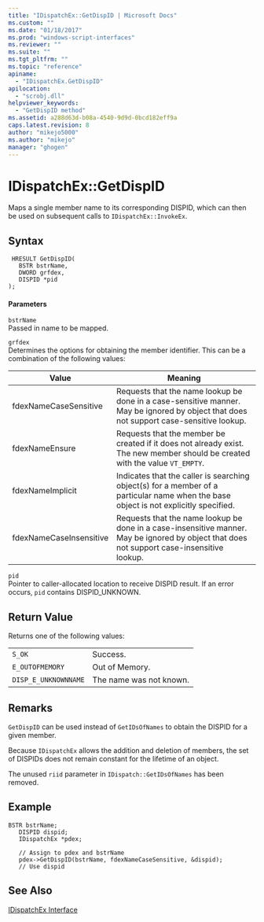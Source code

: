 ```yaml
---
title: "IDispatchEx::GetDispID | Microsoft Docs"
ms.custom: ""
ms.date: "01/18/2017"
ms.prod: "windows-script-interfaces"
ms.reviewer: ""
ms.suite: ""
ms.tgt_pltfrm: ""
ms.topic: "reference"
apiname: 
  - "IDispatchEx.GetDispID"
apilocation: 
  - "scrobj.dll"
helpviewer_keywords: 
  - "GetDispID method"
ms.assetid: a288d63d-b08a-4540-9d9d-0bcd182eff9a
caps.latest.revision: 8
author: "mikejo5000"
ms.author: "mikejo"
manager: "ghogen"
---
```

# IDispatchEx::GetDispID
Maps a single member name to its corresponding DISPID, which can then be used on subsequent calls to `IDispatchEx::InvokeEx`.  
  
## Syntax  
  
```  
 HRESULT GetDispID(  
   BSTR bstrName,  
   DWORD grfdex,  
   DISPID *pid  
);  
```  
  
#### Parameters  
 `bstrName`  
 Passed in name to be mapped.  
  
 `grfdex`  
 Determines the options for obtaining the member identifier. This can be a combination of the following values:  
  
|Value|Meaning|  
|-----------|-------------|  
|fdexNameCaseSensitive|Requests that the name lookup be done in a case-sensitive manner. May be ignored by object that does not support case-sensitive lookup.|  
|fdexNameEnsure|Requests that the member be created if it does not already exist. The new member should be created with the value `VT_EMPTY`.|  
|fdexNameImplicit|Indicates that the caller is searching object(s) for a member of a particular name when the base object is not explicitly specified.|  
|fdexNameCaseInsensitive|Requests that the name lookup be done in a case-insensitive manner. May be ignored by object that does not support case-insensitive lookup.|  
  
 `pid`  
 Pointer to caller-allocated location to receive DISPID result. If an error occurs, `pid` contains DISPID_UNKNOWN.  
  
## Return Value  
 Returns one of the following values:  
  
|||  
|-|-|  
|`S_OK`|Success.|  
|`E_OUTOFMEMORY`|Out of Memory.|  
|`DISP_E_UNKNOWNNAME`|The name was not known.|  
  
## Remarks  
 `GetDispID` can be used instead of `GetIDsOfNames` to obtain the DISPID for a given member.  
  
 Because `IDispatchEx` allows the addition and deletion of members, the set of DISPIDs does not remain constant for the lifetime of an object.  
  
 The unused `riid` parameter in `IDispatch::GetIDsOfNames` has been removed.  
  
## Example  
  
```  
BSTR bstrName;  
   DISPID dispid;  
   IDispatchEx *pdex;   
  
   // Assign to pdex and bstrName  
   pdex->GetDispID(bstrName, fdexNameCaseSensitive, &dispid);  
   // Use dispid  
```  
  
## See Also  
 [IDispatchEx Interface](../../winscript/reference/idispatchex-interface.md)